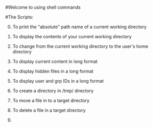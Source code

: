 #Welcome to using shell commands

#The Scripts:

0. To print the "absolute" path name of a current working directory

1. To display the contents of your current working directory

2. To change from the current working directory to the user's home directory

3. To display current content in long format

4. To display hidden files in a long format

5. To display user and grp IDs in a long format

6. To create a directory in /tmp/ directory

7. To move a file in to a target directory

8. To delete a file in a target directory

9.  
